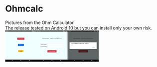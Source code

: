 # Ohmcalc
Pictures from the Ohm Calculator <br>
The release tested on Android 10 but you can install only your own risk. <br>
<img align="left" width="100" height="100" src="https://github.com/prhckspc/Ohmcalc/blob/main/screenshots/1.png"> 
<img align="left" width="100" height="100" src="https://github.com/prhckspc/Ohmcalc/blob/main/screenshots/2.png"> 
<img align="left" width="100" height="100" src="https://github.com/prhckspc/Ohmcalc/blob/main/screenshots/3.png">
